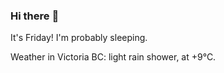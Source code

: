 ### Hi there :wave:

It's Friday! I'm probably sleeping.

Weather in Victoria BC: light rain shower, at +9°C.
